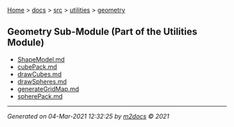 [Home](../../../index.md) > [docs](../../../docs_index.md) > [src](../../src_index.md) > [utilities](../utilities_index.md) > [geometry](geometry_index.md)  

## Geometry Sub-Module (Part of the Utilities Module)

- [ShapeModel.md](ShapeModel.md)
- [cubePack.md](cubePack.md)
- [drawCubes.md](drawCubes.md)
- [drawSpheres.md](drawSpheres.md)
- [generateGridMap.md](generateGridMap.md)
- [spherePack.md](spherePack.md)

***

*Generated on 04-Mar-2021 12:32:25 by [m2docs](https://github.com/crgnam-research/m2docs) © 2021*